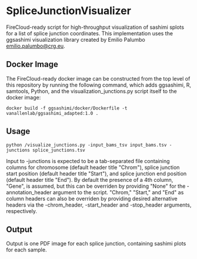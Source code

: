 # SpliceJunctionVisualizer

FireCloud-ready script for high-throughput visualization of sashimi splots for a list of splice junction coordinates.
This implementation uses the ggsashimi visualization library created by Emilio Palumbo <emilio.palumbo@crg.eu>.

## Docker Image <a name="docker_build"></a>

The FireCloud-ready docker image can be constructed from the top level of this repository by running
the following command, which adds ggsashimi, R, samtools, Python, and the visualization_junctions.py script itself to
the docker image:

```
docker build -f ggsashimi/docker/Dockerfile -t vanallenlab/ggsashimi_adapted:1.0 .
```


## Usage <a name="usage"></a>
```
python /visualize_junctions.py -input_bams_tsv input_bams.tsv -junctions splice_junctions.tsv
```

Input to -junctions is expected to be a tab-separated file containing columns for chromosome (default header title
"Chrom"), splice junction start position (default header title "Start"), and splice junction end position (default
header title "End"). By default the presence of a 4th column, "Gene", is assumed, but this can be overriden by providing
"None" for the -annotation_header argument to the script. "Chrom," "Start," and "End" as column headers can also be
overriden by providing desired alternative headers via the -chrom_header, -start_header and -stop_header arguments,
respectively.

## Output <a name="output"></a>

Output is one PDF image for each splice junction, containing sashimi plots for each sample.

